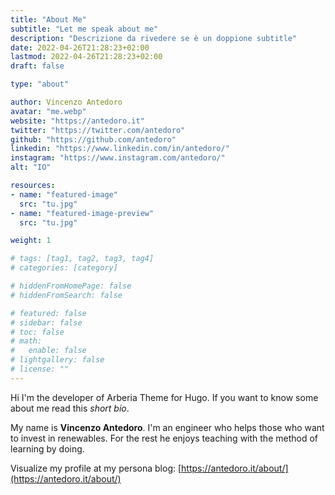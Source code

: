 ```yaml
---
title: "About Me"
subtitle: "Let me speak about me"
description: "Descrizione da rivedere se è un doppione subtitle"
date: 2022-04-26T21:28:23+02:00
lastmod: 2022-04-26T21:28:23+02:00
draft: false

type: "about"

author: Vincenzo Antedoro
avatar: "me.webp"
website: "https://antedoro.it"
twitter: "https://twitter.com/antedoro"
github: "https://github.com/antedoro"
linkedin: "https://www.linkedin.com/in/antedoro/"
instagram: "https://www.instagram.com/antedoro/"
alt: "IO"

resources:
- name: "featured-image"
  src: "tu.jpg"
- name: "featured-image-preview"
  src: "tu.jpg"

weight: 1

# tags: [tag1, tag2, tag3, tag4]
# categories: [category]

# hiddenFromHomePage: false
# hiddenFromSearch: false

# featured: false
# sidebar: false
# toc: false
# math:
#   enable: false
# lightgallery: false
# license: ""
---
```


Hi I'm the developer of Arberia Theme for Hugo. If you want to know some about me read this _short bio_.

My name is **Vincenzo Antedoro**. I'm an engineer who helps those who want to invest in renewables. For the rest he enjoys teaching with the method of learning by doing.

Visualize my profile at my persona blog: [https://antedoro.it/about/](https://antedoro.it/about/)
